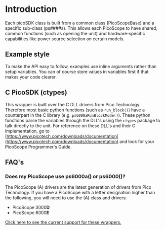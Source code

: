 # Introduction

Each picoSDK class is built from a common class (PicoScopeBase) and a specific sub-class (ps####a).
This allows each PicoScope to have shared, common functions (such as opening the unit) and hardware-specific capabilities like power source selection on certain models.

## Example style
To make the API easy to follow, examples use inline arguments rather than
setup variables. You can of course store values in variables first if that
makes your code clearer.

## C PicoSDK (ctypes)
This wrapper is built over the C DLL drivers from Pico Technology. 
Therefore most basic python functions (such as `run_block()`) have a counterpart in the C library (e.g. `ps6000aRunBlockMode()`). 
These python functions parse the variables through the DLL's using the `ctypes` package to talk directly to the unit. 
For reference on these DLL's and their C implementation, go to [https://www.picotech.com/downloads/documentation](https://www.picotech.com/downloads/documentation) and look for your PicoScope Programmer's Guide.

## FAQ's
### Does my PicoScope use ps6000a() or ps6000()?
The PicoScope (A) drivers are the latest generation of drivers from Pico Technology. If you have a PicoScope with a letter designation higher than the following, you will need to use the (A) class and drivers:

 - PicoScope 3000**D**
 - PicoScope 6000**E**

[Click here to see the current support for these wrappers.](../dev/current.md)
